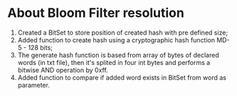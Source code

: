 # About Bloom Filter resolution

1. Created a BitSet to store position of created hash with pre defined size;
2. Added function to create hash using a cryptographic hash function MD-5 - 128 bits;
3. The generate hash function is based from array of bytes of declared words (in txt file), then it's splited in four int bytes and performs a bitwise AND operation by 0xff. 
4. Added function to compare if added word exists in BitSet from word as parameter. 
